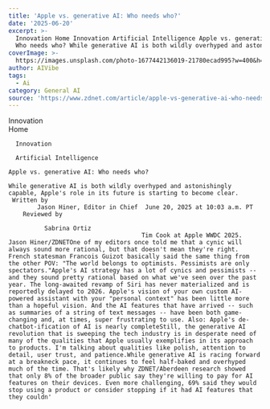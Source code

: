 ```yaml
---
title: 'Apple vs. generative AI: Who needs who?'
date: '2025-06-20'
excerpt: >-
  Innovation Home Innovation Artificial Intelligence Apple vs. generative AI:
  Who needs who? While generative AI is both wildly overhyped and astonishin...
coverImage: >-
  https://images.unsplash.com/photo-1677442136019-21780ecad995?w=400&h=200&fit=crop&auto=format
author: AIVibe
tags:
  - Ai
category: General AI
source: 'https://www.zdnet.com/article/apple-vs-generative-ai-who-needs-who/'
---
```

Innovation      
      Home
    
      Innovation
    
      Artificial Intelligence
       
    Apple vs. generative AI: Who needs who?
     
    While generative AI is both wildly overhyped and astonishingly capable, Apple's role in its future is starting to become clear.
     Written by 
            Jason Hiner, Editor in Chief  June 20, 2025 at 10:03 a.m. PT 
        Reviewed by
        
              Sabrina Ortiz
                                         Tim Cook at Apple WWDC 2025. Jason Hiner/ZDNETOne of my editors once told me that a cynic will always sound more rational, but that doesn't mean they're right. French statesman Francois Guizot basically said the same thing from the other POV: "The world belongs to optimists. Pessimists are only spectators."Apple's AI strategy has a lot of cynics and pessimists -- and they sound pretty rational based on what we've seen over the past year. The long-awaited revamp of Siri has never materialized and is reportedly delayed to 2026. Apple's vision of your own custom AI-powered assistant with your "personal context" has been little more than a hopeful vision. And the AI features that have arrived -- such as summaries of a string of text messages -- have been both game-changing and, at times, super frustrating to use. Also: Apple's de-chatbot-ification of AI is nearly completeStill, the generative AI revolution that is sweeping the tech industry is in desperate need of many of the qualities that Apple usually exemplifies in its approach to products. I'm talking about qualities like polish, attention to detail, user trust, and patience.While generative AI is racing forward at a breakneck pace, it continues to feel half-baked and overhyped much of the time. That's likely why ZDNET/Aberdeen research showed that only 8% of the broader public say they're willing to pay for AI features on their devices. Even more challenging, 69% said they would stop using a product or consider stopping if it had AI features that they couldn'
